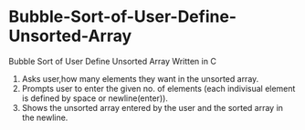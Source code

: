 # Bubble-Sort-of-User-Define-Unsorted-Array
Bubble Sort of User Define Unsorted Array
Written in C
1. Asks user,how many elements they want in the unsorted array.
2. Prompts user to enter the given no. of elements (each indivisual element is defined by space or newline(enter)).
3. Shows the unsorted array entered by the user and the sorted array in the newline.
